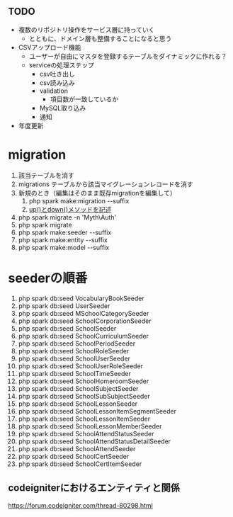 ## TODO
- 複数のリポジトリ操作をサービス層に持っていく
  - とともに、ドメイン層も整備することになると思う
- CSVアップロード機能
  - ユーザーが自由にマスタを登録するテーブルをダイナミックに作れる？
  - serviceの処理ステップ
    - csv吐き出し
    - csv読み込み
    - validation
      - 項目数が一致しているか
    - MySQL取り込み
    - 通知
- 年度更新

# migration
1. 該当テーブルを消す
2. migrations テーブルから該当マイグレーションレコードを消す
3. 新規のとき（編集はそのまま既存migrationを編集して）
   1. php spark make:migration --suffix
   2. [up()とdown()メソッドを記述](https://qiita.com/YoshitakaOkada/items/7bdc4906725dab5adca6#up-%E3%81%A8-down-%E3%83%A1%E3%82%BD%E3%83%83%E3%83%89%E3%82%92%E8%A8%98%E8%BF%B0)
4. php spark migrate -n 'Myth\Auth'
5. php spark migrate
6. php spark make:seeder --suffix
7. php spark make:entity --suffix
8. php spark make:model --suffix

# seederの順番
1. php spark db:seed VocabularyBookSeeder
2. php spark db:seed UserSeeder
3. php spark db:seed MSchoolCategorySeeder
4. php spark db:seed SchoolCorporationSeeder
5. php spark db:seed SchoolSeeder
6. php spark db:seed SchoolCurriculumSeeder
7. php spark db:seed SchoolPeriodSeeder
8. php spark db:seed SchoolRoleSeeder
9. php spark db:seed SchoolUserSeeder
10. php spark db:seed SchoolUserRoleSeeder
11. php spark db:seed SchoolTimeSeeder
12. php spark db:seed SchoolHomeroomSeeder
13. php spark db:seed SchoolSubjectSeeder
14. php spark db:seed SchoolSubSubjectSeeder
15. php spark db:seed SchoolLessonSeeder
16. php spark db:seed SchoolLessonItemSegmentSeeder
17. php spark db:seed SchoolLessonItemSeeder
18. php spark db:seed SchoolLessonMemberSeeder
19. php spark db:seed SchoolAttendStatusSeeder
20. php spark db:seed SchoolAttendStatusDetailSeeder
21. php spark db:seed SchoolAttendSeeder
22. php spark db:seed SchoolCertSeeder
23. php spark db:seed SchoolCertItemSeeder

## codeigniterにおけるエンティティと関係
https://forum.codeigniter.com/thread-80298.html
